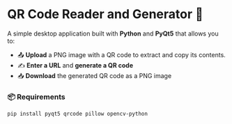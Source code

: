 # QR Code Reader and Generator 🔲

A simple desktop application built with **Python** and **PyQt5** that allows you to:

- 📤 **Upload** a PNG image with a QR code to extract and copy its contents.
- ✍️ **Enter a URL** and **generate a QR code**
- 📥 **Download** the generated QR code as a PNG image

### 📦 Requirements

```bash
pip install pyqt5 qrcode pillow opencv-python
